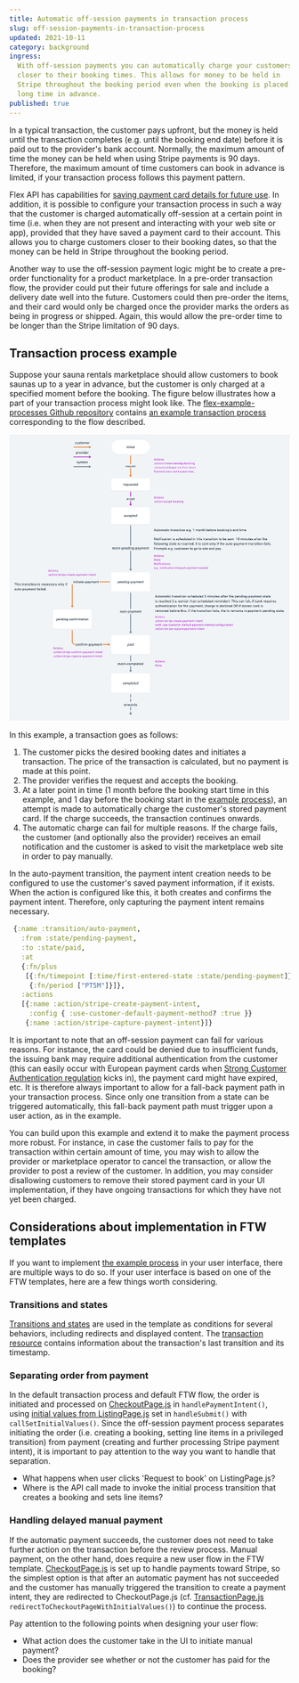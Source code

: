 ```yaml
---
title: Automatic off-session payments in transaction process
slug: off-session-payments-in-transaction-process
updated: 2021-10-11
category: background
ingress:
  With off-session payments you can automatically charge your customers
  closer to their booking times. This allows for money to be held in
  Stripe throughout the booking period even when the booking is placed
  long time in advance.
published: true
---
```


In a typical transaction, the customer pays upfront, but the money is
held until the transaction completes (e.g. until the booking end date)
before it is paid out to the provider's bank account. Normally, the
maximum amount of time the money can be held when using Stripe payments
is 90 days. Therefore, the maximum amount of time customers can book in
advance is limited, if your transaction process follows this payment
pattern.

Flex API has capabilities for
[saving payment card details for future use](https://www.sharetribe.com/api-reference/marketplace.html#stripe-customer).
In addition, it is possible to configure your transaction process in
such a way that the customer is charged automatically off-session at a
certain point in time (i.e. when they are not present and interacting
with your web site or app), provided that they have saved a payment card
to their account. This allows you to charge customers closer to their
booking dates, so that the money can be held in Stripe throughout the
booking period.

Another way to use the off-session payment logic might be to create a
pre-order functionality for a product marketplace. In a pre-order
transaction flow, the provider could put their future offerings for sale
and include a delivery date well into the future. Customers could then
pre-order the items, and their card would only be charged once the
provider marks the orders as being in progress or shipped. Again, this
would allow the pre-order time to be longer than the Stripe limitation
of 90 days.

## Transaction process example

Suppose your sauna rentals marketplace should allow customers to book
saunas up to a year in advance, but the customer is only charged at a
specified moment before the booking. The figure below illustrates how a
part of your transaction process might look like. The
[flex-example-processes Github repository](https://github.com/sharetribe/flex-example-processes/)
contains
[an example transaction process](https://github.com/sharetribe/flex-example-processes/tree/master/automatic-off-session-payment)
corresponding to the flow described.

![Example transaction process with delayed payment](tx-delayed-payments.png 'Example transaction process with delayed payment')

In this example, a transaction goes as follows:

1. The customer picks the desired booking dates and initiates a
   transaction. The price of the transaction is calculated, but no
   payment is made at this point.
2. The provider verifies the request and accepts the booking.
3. At a later point in time (1 month before the booking start time in
   this example, and 1 day before the booking start in the
   [example process](https://github.com/sharetribe/flex-example-processes/tree/master/automatic-off-session-payment)),
   an attempt is made to automatically charge the customer's stored
   payment card. If the charge succeeds, the transaction continues
   onwards.
4. The automatic charge can fail for multiple reasons. If the charge
   fails, the customer (and optionally also the provider) receives an
   email notification and the customer is asked to visit the marketplace
   web site in order to pay manually.

<extrainfo title="How does creating and capturing an off-session payment work?">
In the auto-payment transition, the payment intent creation needs to be configured to use the customer's saved payment information, if it exists. When the action is configured like this, it both creates and confirms the payment intent. Therefore, only capturing the payment intent remains necessary.

```clojure
 {:name :transition/auto-payment,
   :from :state/pending-payment,
   :to :state/paid,
   :at
   {:fn/plus
    [{:fn/timepoint [:time/first-entered-state :state/pending-payment]}
     {:fn/period ["PT5M"]}]},
   :actions
   [{:name :action/stripe-create-payment-intent,
     :config { :use-customer-default-payment-method? :true }}
    {:name :action/stripe-capture-payment-intent}]}
```

</extrainfo>

It is important to note that an off-session payment can fail for various
reasons. For instance, the card could be denied due to insufficient
funds, the issuing bank may require additional authentication from the
customer (this can easily occur with European payment cards when
[Strong Customer Authentication regulation](/background/strong-customer-authentication/)
kicks in), the payment card might have expired, etc. It is therefore
always important to allow for a fall-back payment path in your
transaction process. Since only one transition from a state can be
triggered automatically, this fall-back payment path must trigger upon a
user action, as in the example.

You can build upon this example and extend it to make the payment
process more robust. For instance, in case the customer fails to pay for
the transaction within certain amount of time, you may wish to allow the
provider or marketplace operator to cancel the transaction, or allow the
provider to post a review of the customer. In addition, you may consider
disallowing customers to remove their stored payment card in your UI
implementation, if they have ongoing transactions for which they have
not yet been charged.

## Considerations about implementation in FTW templates

If you want to implement
[the example process](https://github.com/sharetribe/flex-example-processes/tree/master/automatic-off-session-payment)
in your user interface, there are multiple ways to do so. If your user
interface is based on one of the FTW templates, here are a few things
worth considering.

### Transitions and states

[Transitions and states](/tutorial-transaction-process/create-transaction-process/#update-client-app)
are used in the template as conditions for several behaviors, including
redirects and displayed content. The
[transaction resource](https://www.sharetribe.com/api-reference/marketplace.html#transaction-resource-format)
contains information about the transaction's last transition and its
timestamp.

### Separating order from payment

In the default transaction process and default FTW flow, the order is
initiated and processed on
[CheckoutPage.js](https://github.com/sharetribe/ftw-daily/blob/master/src/containers/CheckoutPage/CheckoutPage.js)
in `handlePaymentIntent()`, using
[initial values from ListingPage.js](https://github.com/sharetribe/ftw-daily/blob/master/src/containers/ListingPage/ListingPage.js)
set in `handleSubmit()` with `callSetInitialValues()`. Since the
off-session payment process separates initiating the order (i.e.
creating a booking, setting line items in a privileged transition) from
payment (creating and further processing Stripe payment intent), it is
important to pay attention to the way you want to handle that
separation.

- What happens when user clicks 'Request to book' on ListingPage.js?
- Where is the API call made to invoke the initial process transition
  that creates a booking and sets line items?

### Handling delayed manual payment

If the automatic payment succeeds, the customer does not need to take
further action on the transaction before the review process. Manual
payment, on the other hand, does require a new user flow in the FTW
template.
[CheckoutPage.js](https://github.com/sharetribe/ftw-daily/blob/master/src/containers/CheckoutPage/CheckoutPage.js)
is set up to handle payments toward Stripe, so the simplest option is
that after an automatic payment has not succeeded and the customer has
manually triggered the transition to create a payment intent, they are
redirected to CheckoutPage.js (cf.
[TransactionPage.js](https://github.com/sharetribe/ftw-daily/blob/master/src/containers/TransactionPage/TransactionPage.js)
`redirectToCheckoutPageWithInitialValues()`) to continue the process.

Pay attention to the following points when designing your user flow:

- What action does the customer take in the UI to initiate manual
  payment?
- Does the provider see whether or not the customer has paid for the
  booking?

